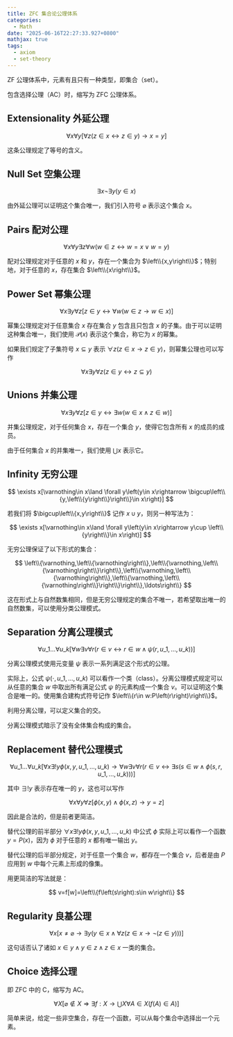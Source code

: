 ```yaml
---
title: ZFC 集合论公理体系
categories:
  - Math
date: "2025-06-16T22:27:33.927+0800"
mathjax: true
tags:
  - axiom
  - set-theory
---
```


ZF 公理体系中，元素有且只有一种类型，即集合（set）。

包含选择公理（AC）时，缩写为 ZFC 公理体系。

## Extensionality 外延公理

$$
\forall x\forall y[\forall z\left(z\in x\leftrightarrow z\in y\right)\rightarrow x=y]
$$

这条公理规定了等号的含义。

## Null Set 空集公理

$$
\exists x\lnot\exists y\left(y\in x\right)
$$

由外延公理可以证明这个集合唯一，我们引入符号 $\varnothing$ 表示这个集合 $x$。

## Pairs 配对公理

$$
\forall x\forall y\exists z\forall w\left(w\in z\leftrightarrow w=x\lor w=y\right)
$$

配对公理规定对于任意的 $x$ 和 $y$，存在一个集合为 $\left\\{x,y\right\\}$；特别地，对于任意的 $x$，存在集合 $\left\\{x\right\\}$。

## Power Set 幂集公理

$$
\forall x\exists y\forall z[z\in y\leftrightarrow \forall w\left(w\in z\rightarrow w\in x\right)]
$$

幂集公理规定对于任意集合 $x$ 存在集合 $y$ 包含且只包含 $x$ 的子集。由于可以证明这种集合唯一，我们使用 $\mathscr{P}\left(x\right)$ 表示这个集合，称它为 $x$ 的幂集。

如果我们规定了子集符号 $x\subseteq y$ 表示 $\forall z\left(z\in x\rightarrow z\in y\right)$，则幂集公理也可以写作

$$
\forall x\exists y\forall z\left(z\in y\leftrightarrow z\subseteq y\right)
$$

## Unions 并集公理

$$
\forall x\exists y\forall z[z\in y\leftrightarrow \exists w\left(w\in x\land z\in w\right)]
$$

并集公理规定，对于任何集合 $x$，存在一个集合 $y$，使得它包含所有 $x$ 的成员的成员。

由于任何集合 $x$ 的并集唯一，我们使用 $\bigcup x$ 表示它。

## Infinity 无穷公理

$$
\exists x[\varnothing\in x\land \forall y\left(y\in x\rightarrow \bigcup\left\\{y,\left\\{y\right\\}\right\\}\in x\right)]
$$

若我们将 $\bigcup\left\\{x,y\right\\}$ 记作 $x\cup y$，则另一种写法为：

$$
\exists x[\varnothing\in x\land \forall y\left(y\in x\rightarrow y\cup \left\\{y\right\\}\in x\right)]
$$

无穷公理保证了以下形式的集合：

$$
\left\\{\varnothing,\left\\{\varnothing\right\\},\left\\{\varnothing,\left\\{\varnothing\right\\}\right\\},\left\\{\varnothing,\left\\{\varnothing\right\\},\left\\{\varnothing,\left\\{\varnothing\right\\}\right\\}\right\\},\ldots\right\\}
$$

这在形式上与自然数集相同，但是无穷公理规定的集合不唯一，若希望取出唯一的自然数集，可以使用分类公理模式。

## Separation 分离公理模式

$$
\forall u\_1\ldots\forall u\_k[\forall w\exists v\forall r\left(r\in v\leftrightarrow r\in w\land \psi\left(r,u\_1,\ldots,u\_k\right)\right)]
$$

分离公理模式使用元变量 $\psi$ 表示一系列满足这个形式的公理。

实际上，公式 $\psi\left(\cdot,u\_1,\ldots,u\_k\right)$ 可以看作一个类（class）。分离公理模式规定可以从任意的集合 $w$ 中取出所有满足公式 $\psi$ 的元素构成一个集合 $v$。可以证明这个集合是唯一的。使用集合建构式符号记作 $\left\\{r\in w:P\left(r\right)\right\\}$。

利用分离公理，可以定义集合的交。

分离公理模式暗示了没有全体集合构成的集合。

## Replacement 替代公理模式

$$
\forall u\_1\ldots\forall u\_k[\forall x\exists!y\phi\left(x,y,u\_1,\ldots,u\_k\right)\rightarrow\forall w\exists v\forall r\left(r\in v\leftrightarrow \exists s\left(s\in w\land \phi\left(s,r,u\_1,\ldots,u\_k\right)\right)\right)]
$$

其中 $\exists!y$ 表示存在唯一的 $y$，这也可以写作

$$
\forall x\forall y\forall z[\phi\left(x,y\right)\land \phi\left(x,z\right)\rightarrow y=z]
$$

因此是合法的，但是前者更简洁。

替代公理的前半部分 $\forall x\exists!y\phi\left(x,y,u\_1,\ldots,u\_k\right)$ 中公式 $\phi$ 实际上可以看作一个函数 $y=P\left(x\right)$，因为 $\phi$ 对于任意的 $x$ 都有唯一输出 $y$。

替代公理的后半部分规定，对于任意一个集合 $w$，都存在一个集合 $v$，后者是由 $P$ 应用到 $w$ 中每个元素上形成的像集。

用更简洁的写法就是：

$$
v=f[w]=\left\\{f\left(s\right):s\in w\right\\}
$$

## Regularity 良基公理

$$
\forall x[x\ne\varnothing\rightarrow\exists y\left(y\in x\land \forall z\left(z\in x\rightarrow \lnot\left(z\in y\right)\right)\right)]
$$

这句话否认了诸如 $x\in y\land y\in z\land z\in x$ 一类的集合。

## Choice 选择公理

即 ZFC 中的 C，缩写为 AC。

$$
\forall X[\varnothing\notin X\Rightarrow \exists f:X\to \bigcup X \forall A\in X\left(f\left(A\right)\in A\right)]
$$

简单来说，给定一些非空集合，存在一个函数，可以从每个集合中选择出一个元素。
